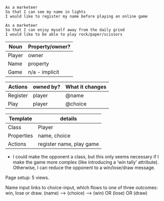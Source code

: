 
```
As a marketeer
So that I can see my name in lights
I would like to register my name before playing an online game

As a marketeer
So that I can enjoy myself away from the daily grind
I would like to be able to play rock/paper/scissors
```
| Noun    |	Property/owner? |
|---------|---------------------|
| Player  |	owner           |
| Name    |	property        |
| Game    |	n/a - implicit  |

| Actions  |	owned by? | What it changes     |
|----------|--------------|---------------------|
| Register |	player    |	@name           |
| Play     |	player    |	@choice         |

| Template   | details                   |
|------------|---------------------------|
| Class      |	Player                   |
| Properties |	name, choice             |
| Actions    | 	register name, play game |


* I could make the opponent a class, but this only seems necessary if I make the game more complex (like introducing a ‘win tally’ attribute). Otherwise, I can reduce the opponent to a win/lose/draw message.

Page setup: 5 views.

Name input links to choice-input, which flows to one of three outcomes: win, lose or draw.
(name) --> (choice) --> (win) OR (lose) OR (draw)
